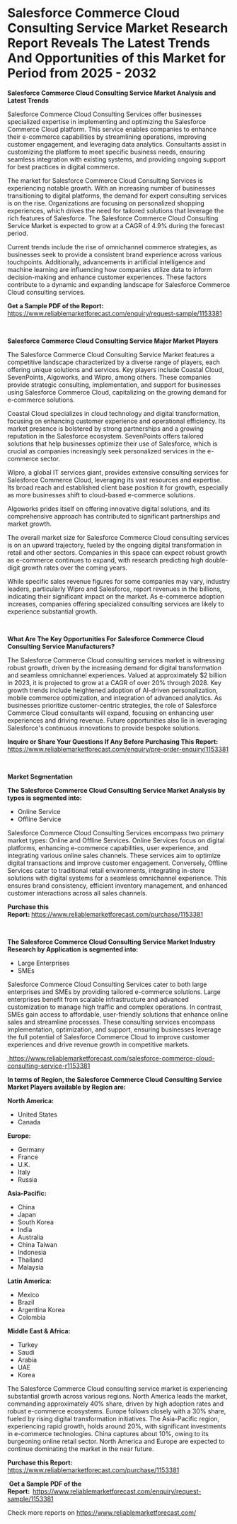 <p><h1>Salesforce Commerce Cloud Consulting Service Market Research Report Reveals The Latest Trends And Opportunities of this Market for Period from 2025 - 2032</h1></p><p><strong>Salesforce Commerce Cloud Consulting Service Market Analysis and Latest Trends</strong></p>
<p><p>Salesforce Commerce Cloud Consulting Services offer businesses specialized expertise in implementing and optimizing the Salesforce Commerce Cloud platform. This service enables companies to enhance their e-commerce capabilities by streamlining operations, improving customer engagement, and leveraging data analytics. Consultants assist in customizing the platform to meet specific business needs, ensuring seamless integration with existing systems, and providing ongoing support for best practices in digital commerce.</p><p>The market for Salesforce Commerce Cloud Consulting Services is experiencing notable growth. With an increasing number of businesses transitioning to digital platforms, the demand for expert consulting services is on the rise. Organizations are focusing on personalized shopping experiences, which drives the need for tailored solutions that leverage the rich features of Salesforce. The Salesforce Commerce Cloud Consulting Service Market is expected to grow at a CAGR of 4.9% during the forecast period. </p><p>Current trends include the rise of omnichannel commerce strategies, as businesses seek to provide a consistent brand experience across various touchpoints. Additionally, advancements in artificial intelligence and machine learning are influencing how companies utilize data to inform decision-making and enhance customer experiences. These factors contribute to a dynamic and expanding landscape for Salesforce Commerce Cloud consulting services.</p></p>
<p><strong>Get a Sample PDF of the Report:&nbsp;</strong> <a href="https://www.reliablemarketforecast.com/enquiry/request-sample/1153381?utm_campaign=3089&utm_medium=2&utm_source=Github&utm_content=ia&utm_term=11032025&utm_id=salesforce-commerce-cloud-consulting-service">https://www.reliablemarketforecast.com/enquiry/request-sample/1153381</a></p>
<p>&nbsp;</p>
<p><strong>Salesforce Commerce Cloud Consulting Service Major Market Players</strong></p>
<p><p>The Salesforce Commerce Cloud Consulting Service Market features a competitive landscape characterized by a diverse range of players, each offering unique solutions and services. Key players include Coastal Cloud, SevenPoints, Algoworks, and Wipro, among others. These companies provide strategic consulting, implementation, and support for businesses using Salesforce Commerce Cloud, capitalizing on the growing demand for e-commerce solutions.</p><p>Coastal Cloud specializes in cloud technology and digital transformation, focusing on enhancing customer experience and operational efficiency. Its market presence is bolstered by strong partnerships and a growing reputation in the Salesforce ecosystem. SevenPoints offers tailored solutions that help businesses optimize their use of Salesforce, which is crucial as companies increasingly seek personalized services in the e-commerce sector.</p><p>Wipro, a global IT services giant, provides extensive consulting services for Salesforce Commerce Cloud, leveraging its vast resources and expertise. Its broad reach and established client base position it for growth, especially as more businesses shift to cloud-based e-commerce solutions.</p><p>Algoworks prides itself on offering innovative digital solutions, and its comprehensive approach has contributed to significant partnerships and market growth. </p><p>The overall market size for Salesforce Commerce Cloud consulting services is on an upward trajectory, fueled by the ongoing digital transformation in retail and other sectors. Companies in this space can expect robust growth as e-commerce continues to expand, with research predicting high double-digit growth rates over the coming years.</p><p>While specific sales revenue figures for some companies may vary, industry leaders, particularly Wipro and Salesforce, report revenues in the billions, indicating their significant impact on the market. As e-commerce adoption increases, companies offering specialized consulting services are likely to experience substantial growth.</p></p>
<p>&nbsp;</p>
<p><strong>What Are The Key Opportunities For Salesforce Commerce Cloud Consulting Service Manufacturers?</strong></p>
<p><p>The Salesforce Commerce Cloud consulting services market is witnessing robust growth, driven by the increasing demand for digital transformation and seamless omnichannel experiences. Valued at approximately $2 billion in 2023, it is projected to grow at a CAGR of over 20% through 2028. Key growth trends include heightened adoption of AI-driven personalization, mobile commerce optimization, and integration of advanced analytics. As businesses prioritize customer-centric strategies, the role of Salesforce Commerce Cloud consultants will expand, focusing on enhancing user experiences and driving revenue. Future opportunities also lie in leveraging Salesforce's continuous innovations to provide bespoke solutions.</p></p>
<p><strong>Inquire or Share Your Questions If Any Before Purchasing This Report:</strong> <a href="https://www.reliablemarketforecast.com/enquiry/pre-order-enquiry/1153381?utm_campaign=3089&utm_medium=2&utm_source=Github&utm_content=ia&utm_term=11032025&utm_id=salesforce-commerce-cloud-consulting-service">https://www.reliablemarketforecast.com/enquiry/pre-order-enquiry/1153381</a></p>
<p>&nbsp;</p>
<p><strong>Market Segmentation</strong></p>
<p><strong>The Salesforce Commerce Cloud Consulting Service Market Analysis by types is segmented into:</strong></p>
<p><ul><li>Online Service</li><li>Offline Service</li></ul></p>
<p><p>Salesforce Commerce Cloud Consulting Services encompass two primary market types: Online and Offline Services. Online Services focus on digital platforms, enhancing e-commerce capabilities, user experience, and integrating various online sales channels. These services aim to optimize digital transactions and improve customer engagement. Conversely, Offline Services cater to traditional retail environments, integrating in-store solutions with digital systems for a seamless omnichannel experience. This ensures brand consistency, efficient inventory management, and enhanced customer interactions across all sales channels.</p></p>
<p><strong>Purchase this Report:&nbsp;</strong><a href="https://www.reliablemarketforecast.com/purchase/1153381?utm_campaign=3089&utm_medium=2&utm_source=Github&utm_content=ia&utm_term=11032025&utm_id=salesforce-commerce-cloud-consulting-service">https://www.reliablemarketforecast.com/purchase/1153381</a></p>
<p>&nbsp;</p>
<p><strong>The Salesforce Commerce Cloud Consulting Service Market Industry Research by Application is segmented into:</strong></p>
<p><ul><li>Large Enterprises</li><li>SMEs</li></ul></p>
<p><p>Salesforce Commerce Cloud Consulting Services cater to both large enterprises and SMEs by providing tailored e-commerce solutions. Large enterprises benefit from scalable infrastructure and advanced customization to manage high traffic and complex operations. In contrast, SMEs gain access to affordable, user-friendly solutions that enhance online sales and streamline processes. These consulting services encompass implementation, optimization, and support, ensuring businesses leverage the full potential of Salesforce Commerce Cloud to improve customer experiences and drive revenue growth in competitive markets.</p></p>
<p><a href="https://www.reliablemarketforecast.com/salesforce-commerce-cloud-consulting-service-r1153381?utm_campaign=3089&utm_medium=2&utm_source=Github&utm_content=ia&utm_term=11032025&utm_id=salesforce-commerce-cloud-consulting-service">&nbsp;https://www.reliablemarketforecast.com/salesforce-commerce-cloud-consulting-service-r1153381</a></p>
<p><strong>In terms of Region, the Salesforce Commerce Cloud Consulting Service Market Players available by Region are:</strong></p>
<p>
    <p> <strong> North America: </strong>
        <ul>
            <li>United States</li>
            <li>Canada</li>
        </ul>
        </p> 
    <p> <strong> Europe: </strong>
        <ul>
            <li>Germany</li>
            <li>France</li>
            <li>U.K.</li>
            <li>Italy</li>
            <li>Russia</li>
        </ul>
        </p> 
    <p> <strong> Asia-Pacific: </strong>
        <ul>
            <li>China</li>
            <li>Japan</li>
            <li>South Korea</li>
            <li>India</li>
            <li>Australia</li>
            <li>China Taiwan</li>
            <li>Indonesia</li>
            <li>Thailand</li>
            <li>Malaysia</li>
        </ul>
        </p> 
    <p> <strong> Latin America: </strong>
        <ul>
            <li>Mexico</li>
            <li>Brazil</li>
            <li>Argentina Korea</li>
            <li>Colombia</li>
        </ul>
        </p> 
    <p> <strong> Middle East & Africa: </strong>
        <ul>
            <li>Turkey</li>
            <li>Saudi</li>
            <li>Arabia</li>
            <li>UAE</li>
            <li>Korea</li>
        </ul>
    </p>
    </p>
<p><p>The Salesforce Commerce Cloud consulting service market is experiencing substantial growth across various regions. North America leads the market, commanding approximately 40% share, driven by high adoption rates and robust e-commerce ecosystems. Europe follows closely with a 30% share, fueled by rising digital transformation initiatives. The Asia-Pacific region, experiencing rapid growth, holds around 20%, with significant investments in e-commerce technologies. China captures about 10%, owing to its burgeoning online retail sector. North America and Europe are expected to continue dominating the market in the near future.</p></p>
<p><strong>Purchase this Report: </strong><a href="https://www.reliablemarketforecast.com/purchase/1153381?utm_campaign=3089&utm_medium=2&utm_source=Github&utm_content=ia&utm_term=11032025&utm_id=salesforce-commerce-cloud-consulting-service">https://www.reliablemarketforecast.com/purchase/1153381</a></p>
<p>&nbsp;<strong>Get a Sample PDF of the Report:&nbsp;&nbsp;</strong><a href="https://www.reliablemarketforecast.com/enquiry/request-sample/1153381?utm_campaign=3089&utm_medium=2&utm_source=Github&utm_content=ia&utm_term=11032025&utm_id=salesforce-commerce-cloud-consulting-service">https://www.reliablemarketforecast.com/enquiry/request-sample/1153381</a></p>
<p><strong></strong></p>
<p>Check more reports on <a href="https://www.reliablemarketforecast.com/?utm_campaign=3089&utm_medium=2&utm_source=Github&utm_content=ia&utm_term=11032025&utm_id=salesforce-commerce-cloud-consulting-service">https://www.reliablemarketforecast.com/</a></p>